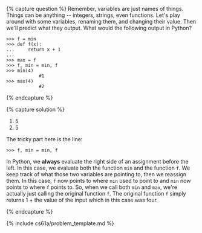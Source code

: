 {% capture question %}
Remember, variables are just names of things. Things can be anything -- integers, strings, even functions. Let's play around with some variables, renaming them, and changing their value. Then we'll predict what they output.
What would the following output in Python?

    >>> f = min
    >>> def f(x):
    ...     return x + 1
    ...
    >>> max = f
    >>> f, min = min, f
    >>> min(4)
                #1
    >>> max(4)
                #2

{% endcapture %}

{% capture solution %}
1. 5
2. 5

The tricky part here is the line:

    >>> f, min = min, f

In Python, we __always__ evaluate the right side of an assignment before the left. In this case, we evaluate both the function `min` and the function `f`. We keep track of what those two variables are pointing to, then we reassign them. In this case, `f` now points to where `min` used to point to and `min` now points to where `f` points to. So, when we call both `min` and `max`, we're actually just calling the original function `f`. The original function `f` simply returns 1 + the value of the input which in this case was four.

{% endcapture %}

{% include cs61a/problem_template.md %}
